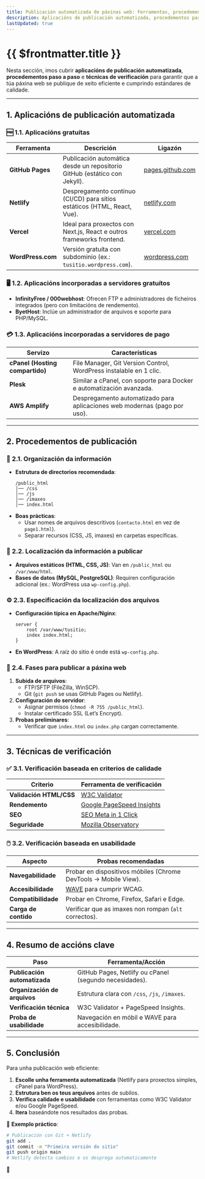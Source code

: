 ```yaml
---
title: Publicación automatizada de páxinas web: Ferramentas, procedementos e verificación
description: Aplicacións de publicación automatizada, procedementos paso a paso e técnicas de verificación. 
lastUpdated: true
---
```


# {{ $frontmatter.title }}

Nesta sección, imos cubrir **aplicacións de publicación automatizada**, **procedementos paso a paso** e **técnicas de verificación** para garantir que a túa páxina web se publique de xeito eficiente e cumprindo estándares de calidade.

---

## **1. Aplicacións de publicación automatizada**  

### **🆓 1.1. Aplicacións gratuítas**  
| **Ferramenta**    | **Descrición**                                                            | **Ligazón**                                  |
| ----------------- | ------------------------------------------------------------------------- | -------------------------------------------- |
| **GitHub Pages**  | Publicación automática desde un repositorio GitHub (estático con Jekyll). | [pages.github.com](https://pages.github.com) |
| **Netlify**       | Despregamento continuo (CI/CD) para sitios estáticos (HTML, React, Vue).  | [netlify.com](https://www.netlify.com)       |
| **Vercel**        | Ideal para proxectos con Next.js, React e outros frameworks frontend.     | [vercel.com](https://vercel.com)             |
| **WordPress.com** | Versión gratuíta con subdominio (ex.: `tusitio.wordpress.com`).           | [wordpress.com](https://wordpress.com)       |

### **🖥️ 1.2. Aplicacións incorporadas a servidores gratuítos**  
- **InfinityFree / 000webhost**: Ofrecen FTP e administradores de ficheiros integrados (pero con limitacións de rendemento).  
- **ByetHost**: Inclúe un administrador de arquivos e soporte para PHP/MySQL.  

### **💳 1.3. Aplicacións incorporadas a servidores de pago**  
| **Servizo**                     | **Características**                                                       |
| ------------------------------- | ------------------------------------------------------------------------- |
| **cPanel (Hosting compartido)** | File Manager, Git Version Control, WordPress instalable en 1 clic.        |
| **Plesk**                       | Similar a cPanel, con soporte para Docker e automatización avanzada.      |
| **AWS Amplify**                 | Despregamento automatizado para aplicaciones web modernas (pago por uso). |

---

## **2. Procedementos de publicación**  

### **📂 2.1. Organización da información**  
- **Estrutura de directorios recomendada**:  
  ```
  /public_html
  │── /css
  │── /js  
  │── /imaxes
  │── index.html
  ```  
- **Boas prácticas**:  
  - Usar nomes de arquivos descritivos (`contacto.html` en vez de `page1.html`).  
  - Separar recursos (CSS, JS, imaxes) en carpetas específicas.  

### **📍 2.2. Localización da información a publicar**  
- **Arquivos estáticos (HTML, CSS, JS)**: Van en `/public_html` ou `/var/www/html`.  
- **Bases de datos (MySQL, PostgreSQL)**: Requiren configuración adicional (ex.: WordPress usa `wp-config.php`).  

### **⚙️ 2.3. Especificación da localización dos arquivos**  
- **Configuración típica en Apache/Nginx**:  
  ```nginx
  server {
      root /var/www/tusitio;
      index index.html;
  }
  ```  
- **En WordPress**: A raíz do sitio é onde está `wp-config.php`.  

### **🔄 2.4. Fases para publicar a páxina web**  
1. **Subida de arquivos**:  
   - FTP/SFTP (FileZilla, WinSCP).  
   - Git (`git push` se usas GitHub Pages ou Netlify).  
2. **Configuración do servidor**:  
   - Asignar permisos (`chmod -R 755 /public_html`).  
   - Instalar certificado SSL (Let’s Encrypt).  
3. **Probas preliminares**:  
   - Verificar que `index.html` ou `index.php` cargan correctamente.  

---

## **3. Técnicas de verificación**  

### **✅ 3.1. Verificación baseada en criterios de calidade**  
| **Criterio**            | **Ferramenta de verificación**                         |
| ----------------------- | ------------------------------------------------------ |
| **Validación HTML/CSS** | [W3C Validator](https://validator.w3.org)              |
| **Rendemento**          | [Google PageSpeed Insights](https://pagespeed.web.dev) |
| **SEO**                 | [SEO Meta in 1 Click](https://metatags.io)             |
| **Seguridade**          | [Mozilla Observatory](https://observatory.mozilla.org) |

### **🖱️ 3.2. Verificación baseada en usabilidade**  
| **Aspecto**          | **Probas recomendadas**                                         |
| -------------------- | --------------------------------------------------------------- |
| **Navegabilidade**   | Probar en dispositivos móbiles (Chrome DevTools → Mobile View). |
| **Accesibilidade**   | [WAVE](https://wave.webaim.org) para cumprir WCAG.              |
| **Compatibilidade**  | Probar en Chrome, Firefox, Safari e Edge.                       |
| **Carga de contido** | Verificar que as imaxes non rompan (`alt` correctos).           |

---

## **4. Resumo de accións clave**  

| **Paso**                     | **Ferramenta/Acción**                                  |
| ---------------------------- | ------------------------------------------------------ |
| **Publicación automatizada** | GitHub Pages, Netlify ou cPanel (segundo necesidades). |
| **Organización de arquivos** | Estrutura clara con `/css`, `/js`, `/imaxes`.          |
| **Verificación técnica**     | W3C Validator + PageSpeed Insights.                    |
| **Proba de usabilidade**     | Navegación en móbil e WAVE para accesibilidade.        |

---

## **5. Conclusión**  
Para unha publicación web eficiente:  
1. **Escolle unha ferramenta automatizada** (Netlify para proxectos simples, cPanel para WordPress).  
2. **Estrutura ben os teus arquivos** antes de subilos.  
3. **Verifica calidade e usabilidade** con ferramentas como W3C Validator e/ou Google PageSpeed.  
4. **Itera** baseándote nos resultados das probas.  

🔧 **Exemplo práctico**:  
```bash
# Publicación con Git + Netlify
git add .
git commit -m "Primeira versión do sitio"
git push origin main
# Netlify detecta cambios e os desprega automaticamente
```  

🚀